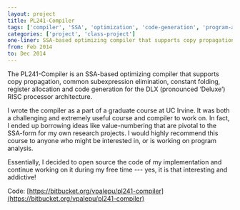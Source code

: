 ```yaml
---
layout: project
title: PL241-Compiler
tags: ['compiler', 'SSA', 'optimization', 'code-generation', 'program-analysis']
categories: ['project', 'class-project']
one-liner: SSA-based optimizing compiler that supports copy propagation, common subexpression elimination.
from: Feb 2014 
to: Dec 2014
---
```



The PL241-Compiler is an SSA-based optimizing compiler that supports copy propagation, common subexpression elimination, constant folding, register allocation and code generation for the DLX (pronounced ‘Deluxe’) RISC processor architecture.

I wrote the compiler as a part of a graduate course at UC Irvine. It was both a challenging and extremely useful course and compiler to work on. In fact, I ended up borrowing ideas like value-numbering that are pivotal to the SSA-form for my own research projects. I would highly recommend this course to anyone who might be interested in, or is working on program analysis.

Essentially, I decided to open source the code of my implementation and continue working on it during my free time --- yes, it is that interesting and addictive!

Code: [https://bitbucket.org/vpalepu/pl241-compiler](https://bitbucket.org/vpalepu/pl241-compiler)